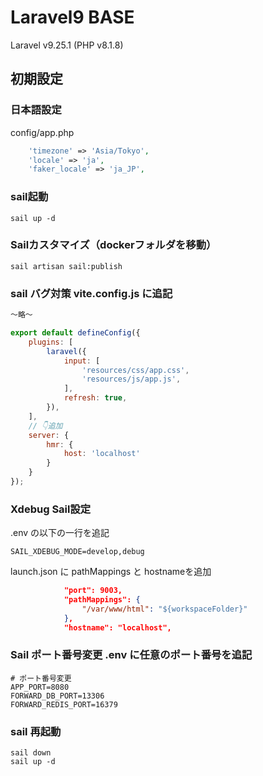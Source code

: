 # Laravel9 BASE

Laravel v9.25.1 (PHP v8.1.8)

## 初期設定

### 日本語設定

config/app.php

```php
    'timezone' => 'Asia/Tokyo',
    'locale' => 'ja',
    'faker_locale' => 'ja_JP',
```

### sail起動

`sail up -d`

### Sailカスタマイズ（dockerフォルダを移動）

`sail artisan sail:publish`

### sail バグ対策 vite.config.js に追記

```js
～略～

export default defineConfig({
    plugins: [
        laravel({
            input: [
                'resources/css/app.css',
                'resources/js/app.js',
            ],
            refresh: true,
        }),
    ],
    // 👇追加
    server: {
        hmr: {
            host: 'localhost'
        }
    }
});
```

### Xdebug Sail設定

.env の以下の一行を追記

```
SAIL_XDEBUG_MODE=develop,debug
```

launch.json に pathMappings と hostnameを追加

```json
            "port": 9003,
            "pathMappings": {
                "/var/www/html": "${workspaceFolder}"
            },
            "hostname": "localhost",
```

### Sail ポート番号変更 .env に任意のポート番号を追記

```
# ポート番号変更
APP_PORT=8080
FORWARD_DB_PORT=13306
FORWARD_REDIS_PORT=16379
```

### sail 再起動

```
sail down
sail up -d
```
